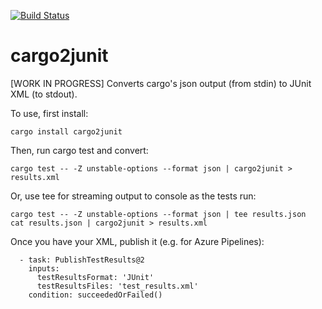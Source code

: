 [![Build Status](https://dev.azure.com/cargo2junit/cargo2junit/_apis/build/status/johnterickson.cargo2junit?branchName=master)](https://dev.azure.com/cargo2junit/cargo2junit/_build/latest?definitionId=1&branchName=master)

# cargo2junit
[WORK IN PROGRESS] Converts cargo's json output (from stdin) to JUnit XML (to stdout).

To use, first install:
```
cargo install cargo2junit
```

Then, run cargo test and convert:
```
cargo test -- -Z unstable-options --format json | cargo2junit > results.xml
```

Or, use tee for streaming output to console as the tests run:
```
cargo test -- -Z unstable-options --format json | tee results.json
cat results.json | cargo2junit > results.xml
```

Once you have your XML, publish it (e.g. for Azure Pipelines):
```
  - task: PublishTestResults@2
    inputs: 
      testResultsFormat: 'JUnit'
      testResultsFiles: 'test_results.xml'
    condition: succeededOrFailed()
```
